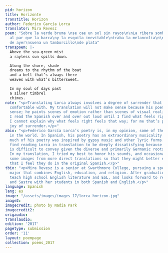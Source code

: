 ```yaml
---
pid: horizon
title: Horizonte
transtitle: Horizon
author: Federico García Lorca
translator: Mira Revesz
poem: "Sobre la verde bruma \nse cae un sol sin rayos\n\nLa ribera sombría\nSueña
  al par que la barca\ny la esquila inevitable\ntraba la melancolia\n\nEn mi alma
  de ayer\nsuena un tamborcillo\nde plata"
transpoem: |-
  Above the sea-green mist
  a rayless sun spills down.

  Along the shore, shade
  dreams to the rhythm of the boat
  and a bell that’s always there
  weaves with what’s bittersweet.

  In my soul of days past
  a silver timbrel
  chimes.
note: "<p>Translating Lorca always involves a degree of surrender that I’m not normally
  comfortable with. My translation will not make sense because his poem does not make
  sense; he paints scenes of emotion rather than scenes of visual realism. As I translate,
  I read the Spanish over and over out loud until I find what feels right in English.
  I cannot explain why what feels right feels that way; for me that’s part of the
  joy of surrender.</p>"
abio: "<p>Federico García Lorca’s poetry is, in my opinion, some of the most beautiful
  in the world. In Spanish, his poetry has an extraordinary musicality to it. Indeed,
  much of his poetry was inspired by gypsy music and other lyric forms. I normally
  find reading Lorca in translation to be deeply dissatisfying because his musicality
  is difficult to convey given the diverse and primarily Germanic roots of English.
  In my translation, I tried my best to honor his sounds, and occasionally shifted
  some images from more direct translations so that they might better evoke the emotions
  that I feel they do in the original Spanish.</p>"
tbio: "<p>Mira Revesz is a senior at Swarthmore College, pursuing a special honors
  major that combines English, education, and religion. After graduation, she will
  teach high school English literature and ESL, and looks forward to reading Lorca
  and Sastre with her students in both Spanish and English.</p>"
language: Spanish
lang: es
image: "/assets/images/images_17/lorca_horizon.jpg"
image2:
imagecredit: photo by Nadia Park
imagecredit2:
origaudio:
translaudio:
edition: '2017'
pagetype: submission
order: '11'
layout: poempage
collection: poems_2017
---
```

